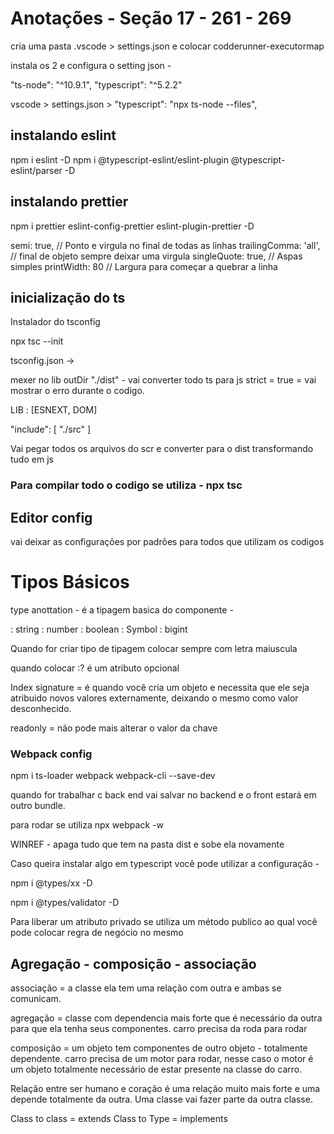 
# Anotações - Seção 17 - 261 - 269

cria uma pasta .vscode > settings.json e colocar codderunner-executormap

instala os 2 e configura o setting json -

"ts-node": "^10.9.1",
"typescript": "^5.2.2"

vscode > settings.json >
"typescript": "npx ts-node --files",

## instalando eslint

npm i eslint -D
npm i @typescript-eslint/eslint-plugin @typescript-eslint/parser -D

## instalando prettier

npm i prettier eslint-config-prettier eslint-plugin-prettier -D

semi: true, // Ponto e virgula no final de todas as linhas
trailingComma: 'all', // final de objeto sempre deixar uma virgula
singleQuote: true, // Aspas simples
printWidth: 80  // Largura para começar a quebrar a linha

## inicialização do ts

Instalador do tsconfig

npx tsc --init

tsconfig.json ->

mexer no lib
outDir "./dist" - vai converter todo ts para js
strict = true = vai mostrar o erro durante o codigo.

LIB : [ESNEXT, DOM]

"include": [
    "./src"
]

Vai pegar todos os arquivos do scr e converter para o dist transformando tudo em js

### Para compilar todo o codigo se utiliza - npx tsc

## Editor config
vai deixar as configurações por padrões para todos que utilizam os codigos


# Tipos Básicos


type anottation - é a tipagem basica do componente -

: string
: number
: boolean
: Symbol
: bigint

Quando for criar tipo de tipagem colocar sempre com letra maiuscula


quando colocar :? é um atributo opcional

Index signature = é quando você cria um objeto e necessita que ele seja atribuido novos valores externamente, deixando o mesmo como valor desconhecido.

readonly = não pode mais alterar o valor da chave

### Webpack config

npm i ts-loader webpack webpack-cli --save-dev

quando for trabalhar c back end vai salvar no backend e o front estará em outro bundle.

para rodar se utiliza npx webpack -w

WINREF - apaga tudo que tem na pasta dist e sobe ela novamente

Caso queira instalar algo em typescript você pode utilizar a configuração -

npm i @types/xx -D

npm i @types/validator -D

Para liberar um atributo privado se utiliza um método publico ao qual você pode colocar regra de negócio no mesmo


## Agregação - composição - associação

associação = a classe ela tem uma relação com outra e ambas se comunicam.

agregação = classe com dependencia mais forte que é necessário da outra para que ela tenha seus componentes.
carro precisa da roda para rodar

composição = um objeto tem componentes de outro objeto - totalmente dependente.
carro precisa de um motor para rodar, nesse caso o motor é um objeto totalmente necessário de estar presente na classe do carro.

Relação entre ser humano e coração é uma relação muito mais forte e uma depende totalmente da outra.
Uma classe vai fazer parte da outra classe.

Class to class = extends
Class to Type = implements
